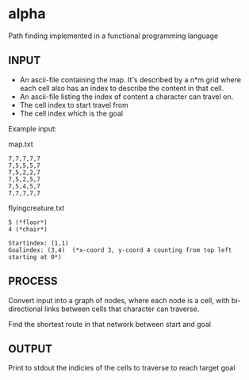 alpha
=====

Path finding implemented in a functional programming language

INPUT
-----

* An ascii-file containing the map. It's described by a n*m grid where each cell also has an index to describe the content in that cell.
* An ascii-file listing the index of content a character can travel on.
* The cell index to start travel from
* The cell index which is the goal

Example input:

map.txt
```
7,7,7,7,7
7,5,5,5,7
7,5,2,2,7
7,5,2,5,7
7,5,4,5,7
7,7,7,7,7
```

flyingcreature.txt
```
5 (*floor*)
4 (*chair*)
```

```
Startindex: (1,1)
Goalindex: (3,4)  (*x-coord 3, y-coord 4 counting from top left starting at 0*)
```

PROCESS
-----
Convert input into a graph of nodes, where each node is a cell, with bi-directional links between cells that character can traverse.

Find the shortest route in that network between start and goal



OUTPUT
-----
Print to stdout the indicies of the cells to traverse to reach target goal

